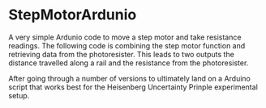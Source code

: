 # StepMotorArdunio
A very simple Ardunio code to move a step motor and take resistance readings.
The following code is combining the step motor function and retrieving data from the photoresister. This leads to two outputs the distance travelled along a rail and the resistance from the photoresister.


After going through a number of versions to ultimately land on a Arduino script that works best for the Heisenberg Uncertainty Prinple experimental setup. 


